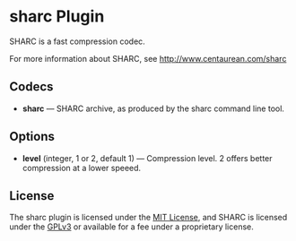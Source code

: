 # sharc Plugin #

SHARC is a fast compression codec.

For more information about SHARC, see http://www.centaurean.com/sharc

## Codecs ##

- **sharc** — SHARC archive, as produced by the sharc command line
  tool.

## Options ##

- **level** (integer, 1 or 2, default 1) — Compression level.  2
  offers better compression at a lower speeed.

## License ##

The sharc plugin is licensed under the [MIT
License](http://opensource.org/licenses/MIT), and SHARC is licensed
under the [GPLv3](https://gnu.org/licenses/gpl.html) or available for
a fee under a proprietary license.